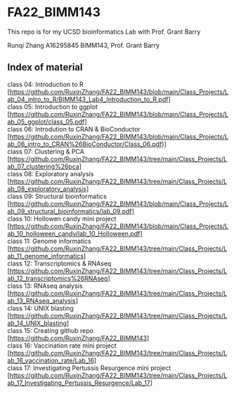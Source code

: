 # FA22_BIMM143
This repo is for my UCSD bioinformatics Lab with Prof. Grant Barry

Runqi Zhang
A16295845
BIMM143, Prof. Grant Barry

## Index of material

class 04: Introduction to R [https://github.com/RuxinZhang/FA22_BIMM143/blob/main/Class_Projects/Lab_04_intro_to_R/BIMM143_Lab4_Introduction_to_R.pdf]
<br>
class 05: Introduction to ggplot [https://github.com/RuxinZhang/FA22_BIMM143/blob/main/Class_Projects/Lab_05_ggplot/class_05.pdf]
<br>
class 06: Introdution to CRAN & BioConductor [https://github.com/RuxinZhang/FA22_BIMM143/blob/main/Class_Projects/Lab_06_intro_to_CRAN%26BioConductor/Class_06.pdf)]
<br>
class 07: Clustering & PCA [https://github.com/RuxinZhang/FA22_BIMM143/tree/main/Class_Projects/Lab_07_clustering%26pca]
<br>
class 08: Exploratory analysis [https://github.com/RuxinZhang/FA22_BIMM143/tree/main/Class_Projects/Lab_08_exploratory_analysis]
<br>
class 09: Structural bioinformatics [https://github.com/RuxinZhang/FA22_BIMM143/blob/main/Class_Projects/Lab_09_structural_bioinformatics/lab_09.pdf]
<br>
class 10: Hollowen candy mini project [https://github.com/RuxinZhang/FA22_BIMM143/blob/main/Class_Projects/Lab_10_holloween_candy/lab_10_Holloween.pdf]
<br>
class 11: Genome informatics [https://github.com/RuxinZhang/FA22_BIMM143/tree/main/Class_Projects/Lab_11_genome_informatics]
<br>
class 12: Transcriptomics & RNAseq [https://github.com/RuxinZhang/FA22_BIMM143/tree/main/Class_Projects/Lab_12_transcriptomics%26RNAseq]
<br>
class 13: RNAseq analysis [https://github.com/RuxinZhang/FA22_BIMM143/tree/main/Class_Projects/Lab_13_RNAseq_analysis]
<br>
class 14: UNIX blasting [https://github.com/RuxinZhang/FA22_BIMM143/tree/main/Class_Projects/Lab_14_UNIX_blasting]
<br>
class 15: Creating github repo [https://github.com/RuxinZhang/FA22_BIMM143]
<br>
class 16: Vaccination rate mini project [https://github.com/RuxinZhang/FA22_BIMM143/tree/main/Class_Projects/Lab_16_vaccination_rate/Lab_16]
<br>
class 17: Investigating Pertussis Resurgence mini project [https://github.com/RuxinZhang/FA22_BIMM143/tree/main/Class_Projects/Lab_17_Investigating_Pertussis_Resurgence/Lab_17]
